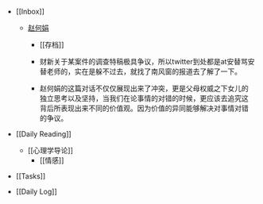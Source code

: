 - [[Inbox]]
	 - [赵何娟](http://www.tmtpost.com/4317625.html)
		 - [[存档]]

		 - 财新关于某案件的调查特稿极具争议，所以twitter到处都是at安替骂安替老师的，实在是躲不过去，就找了南风窗的报道去了解了一下。

		 - 赵何娟的这篇对话不仅仅展现出来了冲突，更是父母权威之下女儿的独立思考以及坚持，当我们在论事情的对错的时候，更应该去追究这背后所表现出来不同的价值观。因为价值的异同能够解决对事情对错的争议。

- [[Daily Reading]]
	 - [[心理学导论]]
		 - [[情感]]

- [[Tasks]]

- [[Daily Log]]
